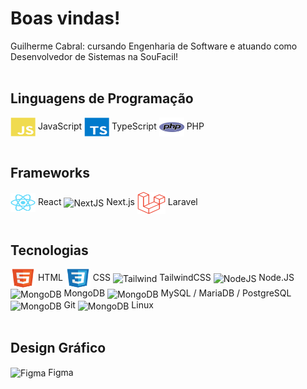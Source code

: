 <h1>Boas vindas!</h1>
Guilherme Cabral: cursando Engenharia de Software e atuando como Desenvolvedor de Sistemas na SouFacil!

<div style="display: inline_block"><br>
  <h2>Linguagens de Programação</h2>
  <img align="center" alt="JavaScript" height="30" width="40" src="https://raw.githubusercontent.com/devicons/devicon/master/icons/javascript/javascript-plain.svg">    JavaScript 
  <img align="center" alt="TS" height="30" width="40" src="https://raw.githubusercontent.com/devicons/devicon/master/icons/typescript/typescript-plain.svg">            TypeScript
  <img align="center" alt="TS" height="30" width="40" src="https://raw.githubusercontent.com/devicons/devicon/master/icons/php/php-original.svg">
  PHP
</div>

<div style="display: inline_block"><br>
  <h2>Frameworks</h2>
  <img align="center" alt="React" height="30" width="40" src="https://raw.githubusercontent.com/devicons/devicon/master/icons/react/react-original.svg">
  React
  <img align="center" alt="NextJS" height="35" width="45" src="https://cdn.jsdelivr.net/gh/devicons/devicon@latest/icons/nextjs/nextjs-original.svg">
  Next.js
  <img align="center" alt="Laravel" height="35" width="45" src="https://raw.githubusercontent.com/devicons/devicon/master/icons/laravel/laravel-original.svg">
  Laravel
  
</div>

<div style="display: inline_block"><br>
  <h2>Tecnologias</h2>
  <img align="center" alt="HTML" height="30" width="40" src="https://raw.githubusercontent.com/devicons/devicon/master/icons/html5/html5-original.svg"> HTML
  <img align="center" alt="CSS" height="30" width="40" src="https://raw.githubusercontent.com/devicons/devicon/master/icons/css3/css3-original.svg"> CSS
  <img align="center" alt="Tailwind" height="30" width="40" src="https://cdn.jsdelivr.net/gh/devicons/devicon@latest/icons/tailwindcss/tailwindcss-original.svg"> TailwindCSS
  <img align="center" alt="NodeJS" height="30" width="40" src="https://cdn.jsdelivr.net/gh/devicons/devicon@latest/icons/nodejs/nodejs-original.svg"> Node.JS &nbsp;
  <img align="center" alt="MongoDB" height="30" width="40" src="https://cdn.jsdelivr.net/gh/devicons/devicon@latest/icons/mongodb/mongodb-original.svg"> MongoDB
  <img align="center" alt="MongoDB" height="30" width="40" src="https://cdn.jsdelivr.net/gh/devicons/devicon@latest/icons/mongodb/mongodb-original.svg"> MySQL / MariaDB / PostgreSQL
  <img align="center" alt="MongoDB" height="30" width="40" src="https://cdn.jsdelivr.net/gh/devicons/devicon@latest/icons/git/git-original.svg"> Git
  <img align="center" alt="MongoDB" height="30" width="40" src="https://cdn.jsdelivr.net/gh/devicons/devicon@latest/icons/ubuntu/ubuntu-original.svg"> Linux
</div>

<div style="display: inline_block"><br>
  <h2>Design Gráfico</h2>
  <img align="center" alt="Figma" height="26" width="36" src="https://cdn.jsdelivr.net/gh/devicons/devicon@latest/icons/figma/figma-original.svg"> Figma
</div>
